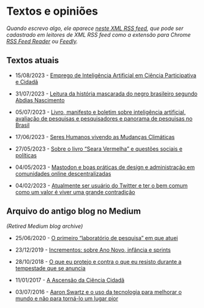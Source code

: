 # Textos e opiniões

_Quando escrevo algo, ele aparece [neste XML RSS feed](https://lesandrop.github.io/site/feed.xml), que pode ser cadastrado em leitores de XML RSS feed como a extensão para Chrome [RSS Feed Reader](https://chrome.google.com/webstore/detail/rss-feed-reader/pnjaodmkngahhkoihejjehlcdlnohgmp) ou [Feedly](https://feedly.com)._

## Textos atuais

* 15/08/2023 - [Emprego de Inteligência Artificial em Ciência Participativa e Cidadã](https://lesandrop.github.io/site/opinion/ia-cienciacidada.html)
  
* 31/07/2023 - [Leitura da história mascarada do negro brasileiro segundo Abdias Nascimento](https://lesandrop.github.io/site/opinion/historiaMascaradaDoNegroBrasileiro.html)

* 05/07/2023 - [Livro, manifesto e boletim sobre inteligência artificial, avaliação de pesquisas e pesquisadores e panorama de pesquisas no Brasil](https://lesandrop.github.io/site/opinion/ia-cienciapesquisasnoBrasil.html)

* 17/06/2023 - [Seres Humanos vivendo as Mudanças Climáticas](https://lesandrop.github.io/site/opinion/serhumanoeclima.html)

* 27/05/2023 - [Sobre o livro “Seara Vermelha” e questões sociais e políticas](https://lesandrop.github.io/site/opinion/searavermelhapolitica.html)

* 04/05/2023 - [Mastodon e boas práticas de design e administração em comunidades online descentralizadas](https://lesandrop.github.io/site/opinion/usandomastodon.html)

* 04/02/2023 - [Atualmente ser usuário do Twitter e ter o bem comum como um valor é viver uma grande contradição](https://lesandrop.github.io/site/opinion/twittereacontradicao.html)


## Arquivo do antigo blog no Medium

_(Retired Medium blog archive)_

* 25/06/2020 - [O primeiro “laboratório de pesquisa” em que atuei](http://lesandrop.github.io/site/opinion/blog/2020-06-25_O-primeiro-laboratorio-de-pesquisa-em-que-atuei.html)

* 23/12/2019 - [Incrementos: sobre Ano Novo, infância e sprints](http://lesandrop.github.io/site/opinion/blog/2019-12-23_Incrementos--sobre-Ano-Novo--infancia-e-sprints.html)

* 28/10/2018 - [O que eu protejo e contra o que eu resisto durante a tempestade que se anuncia](http://lesandrop.github.io/site/opinion/blog/2018-10-28_O-que-eu-protejo-e-contra-o-que-eu-resisto.html)

* 11/01/2017 - [A Ascensão da Ciência Cidadã](https://lesandrop.github.io/site/opinion/blog/2017-01-11_A-Ascensao-da-Ciencia-Cidada.html)

* 03/07/2016 - [Aaron Swartz e o uso da tecnologia para melhorar o mundo e não para torná-lo um lugar pior](https://lesandrop.github.io/site/opinion/blog/2016-07-03_Aaron-Swartz-e-o-uso-da-tecnologia-para-melhorar-o-mundo-e-n-o-para-torn--lo-um-lugar-pior.html)

